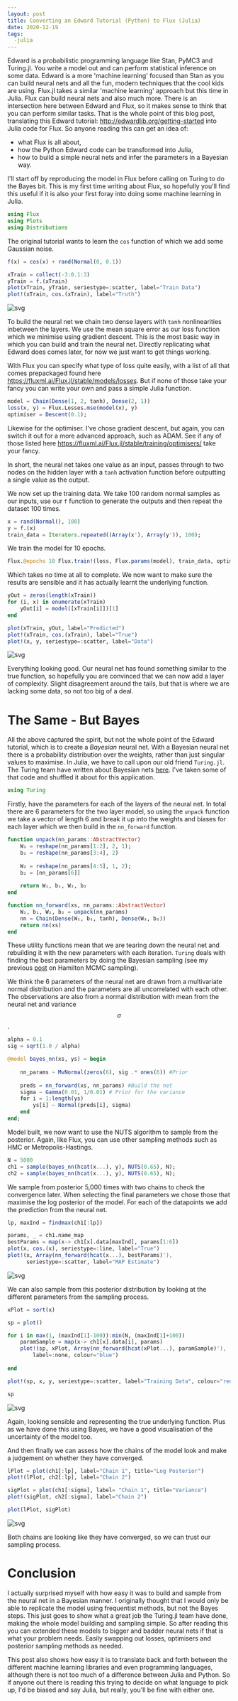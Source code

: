 ```yaml
---
layout: post
title: Converting an Edward Tutorial (Python) to Flux (Julia)
date: 2020-12-19
tags:
  -julia 
---
```


Edward is a probabilistic programming language like Stan, PyMC3
 and Turing.jl. You write a model out and can perform statistical
 inference on some data. Edward is a more 'machine learning' focused than Stan as
 you can build neural nets and all the fun, modern techniques that the cool kids
 are using. Flux.jl takes a similar 'machine learning' approach but this
 time in Julia. Flux can build neural nets and also much
 more. There is an intersection here between Edward and Flux, so it
 makes sense to think that you can perform similar tasks. That is the whole point of this blog post, translating this
 Edward tutorial: <http://edwardlib.org/getting-started> into Julia code
 for Flux. So anyone reading this can get an idea of:
 
* what Flux is all about,
* how the Python Edward code can be transformed into Julia,
* how to build a simple neural nets and infer the parameters in a Bayesian way. 

I'll start off by reproducing the model in Flux before calling on
Turing to do the Bayes bit. This is my first time writing about Flux,
so hopefully you'll find this useful if it is also your first foray into doing some machine learning in Julia. 


```julia
using Flux
using Plots
using Distributions
```

The original tutorial wants to learn the `cos` function of which we add some Gaussian noise.


```julia
f(x) = cos(x) + rand(Normal(0, 0.1))

xTrain = collect(-3:0.1:3)
yTrain = f.(xTrain)
plot(xTrain, yTrain, seriestype=:scatter, label="Train Data")
plot!(xTrain, cos.(xTrain), label="Truth")
```

![svg](/assets/edwardflux/output_4_0.svg)

To build the neural net we chain two dense layers with `tanh` nonlinearities inbetween the layers. We use the mean square error as our loss function which we minimise using gradient descent. This is the most basic way in which you can build and train the neural net. Directly replicating what Edward does comes later, for now we just want to get things working. 

With Flux you can specify what type of loss quite easily, with a list
of all that comes prepackaged found here
<https://fluxml.ai/Flux.jl/stable/models/losses>. But if none of those
take your fancy you can write your own and pass a simple Julia
function. 

```julia
model = Chain(Dense(1, 2, tanh), Dense(2, 1))
loss(x, y) = Flux.Losses.mse(model(x), y)
optimiser = Descent(0.1);
```

Likewise for the optimiser. I've chose gradient descent, but again,
you can switch it out for a more advanced approach, such as ADAM. See
if any of those listed here
<https://fluxml.ai/Flux.jl/stable/training/optimisers/> take your
fancy. 

In short, the neural net takes one value as an input, passes through to two nodes on the hidden layer with a `tanh` activation function before outputting a single value as the output. 

We now set up the training data. We take 100 random normal samples as our inputs, use our `f` function to generate the outputs and then repeat the dataset 100 times. 


```julia
x = rand(Normal(), 100)
y = f.(x)
train_data = Iterators.repeated((Array(x'), Array(y')), 100);
```

We train the model for 10 epochs.

```julia
Flux.@epochs 10 Flux.train!(loss, Flux.params(model), train_data, optimiser)
```

Which takes no time at all to complete. We now want to make sure the
results are sensible and it has actually learnt the underlying
function. 

```julia
yOut = zeros(length(xTrain))
for (i, x) in enumerate(xTrain)
    yOut[i] = model([xTrain[i]])[1]
end

plot(xTrain, yOut, label="Predicted")
plot!(xTrain, cos.(xTrain), label="True")
plot!(x, y, seriestype=:scatter, label="Data")
```

![svg](/assets/edwardflux/output_11_0.svg)

Everything looking good. Our neural net has found something similar to the true function, so hopefully you are convinced that we can now add a layer of complexity. Slight disagreement around the tails, but that is where we are lacking some data, so not too big of a deal. 

# The Same - But Bayes

All the above captured the spirit, but not the whole point of the
Edward tutorial, which is to create a *Bayesian* neural net. With a Bayesian neural net there is a probability distribution over the weights, rather than just singular values to maximise. In Julia, we have to call upon our old friend `Turing.jl`. The Turing team have written about Bayesian nets [here](https://turing.ml/dev/tutorials/3-bayesnn/). I've taken some of that code and shuffled it about for this application. 

```julia
using Turing
```

Firstly, have the parameters for each of the layers of the neural net. In total there are 6 parameters for the two layer model, so using the `unpack` function we take a vector of length 6 and break it up into the weights and biases for each layer which we then build in the `nn_forward` function. 

```julia
function unpack(nn_params::AbstractVector)
    W₁ = reshape(nn_params[1:2], 2, 1);   
    b₁ = reshape(nn_params[3:4], 2)
    
    W₂ = reshape(nn_params[4:5], 1, 2); 
    b₂ = [nn_params[6]]
    
    return W₁, b₁, W₂, b₂
end

function nn_forward(xs, nn_params::AbstractVector)
    W₁, b₁, W₂, b₂ = unpack(nn_params)
    nn = Chain(Dense(W₁, b₁, tanh), Dense(W₂, b₂))
    return nn(xs)
end
```

These utility functions mean that we are tearing down the neural net and rebuilding it with the new parameters with each iteration. `Turing` deals with finding the best parameters by doing the Bayesian sampling (see my previous [post](http://dm13450.github.io/2020/11/03/BayesPointProcess.html) on Hamilton MCMC sampling).

We think the 6 parameters of the neural net are drawn from a multivariate normal distribution and the parameters are all uncorrelated with each other. The observations are also from a normal distribution with mean from the neural net and variance $$\sigma$$.

```julia
alpha = 0.1
sig = sqrt(1.0 / alpha)

@model bayes_nn(xs, ys) = begin
    
    nn_params ~ MvNormal(zeros(6), sig .* ones(6)) #Prior
    
    preds = nn_forward(xs, nn_params) #Build the net
    sigma ~ Gamma(0.01, 1/0.01) # Prior for the variance
    for i = 1:length(ys)
        ys[i] ~ Normal(preds[i], sigma)
    end
end;
```

Model built, we now want to use the NUTS algorithm to sample from the
posterior. Again, like Flux, you can use other sampling methods such as HMC
or Metropolis-Hastings. 

```julia
N = 5000
ch1 = sample(bayes_nn(hcat(x...), y), NUTS(0.65), N);
ch2 = sample(bayes_nn(hcat(x...), y), NUTS(0.65), N);
```

We sample from posterior 5,000 times with two chains to check the convergence later. When selecting the final parameters we chose those that maximise the log posterior of the model. For each of the datapoints we add the prediction from the neural net. 

```julia
lp, maxInd = findmax(ch1[:lp])

params, _ = ch1.name_map
bestParams = map(x-> ch1[x].data[maxInd], params[1:6])
plot(x, cos.(x), seriestype=:line, label="True")
plot!(x, Array(nn_forward(hcat(x...), bestParams)'), 
      seriestype=:scatter, label="MAP Estimate")
```

![svg](/assets/edwardflux/output_22_0.svg)

We can also sample from this posterior distribution by looking at the different parameters from the sampling process. 

```julia
xPlot = sort(x)

sp = plot()

for i in max(1, (maxInd[1]-100)):min(N, (maxInd[1]+100))
    paramSample = map(x-> ch1[x].data[i], params)
    plot!(sp, xPlot, Array(nn_forward(hcat(xPlot...), paramSample)'), 
        label=:none, colour="blue")
    
end

plot!(sp, x, y, seriestype=:scatter, label="Training Data", colour="red")

sp
```

![svg](/assets/edwardflux/output_24_0.svg)

Again, looking sensible and representing the true underlying
function. Plus as we have done this using Bayes, we have a good
visualisation of the uncertainty of the model too. 

And then finally we can assess how the chains of the model look and make a judgement on whether they have converged.

```julia
lPlot = plot(ch1[:lp], label="Chain 1", title="Log Posterior")
plot!(lPlot, ch2[:lp], label="Chain 2")

sigPlot = plot(ch1[:sigma], label= "Chain 1", title="Variance")
plot!(sigPlot, ch2[:sigma], label="Chain 2")

plot(lPlot, sigPlot)
```

![svg](/assets/edwardflux/output_26_0.svg)

Both chains are looking like they have converged, so we can trust our sampling process. 

# Conclusion

I actually surprised myself with how easy it was to build and sample
from the neural net in a Bayesian manner. I originally thought that I
would only be able to replicate the model using frequentist methods,
but not the Bayes steps. This just goes to show what a great job the Turing.jl team have done, making the whole model building and sampling simple. 
So after reading this you can extended these models to bigger
and badder neural nets if that is what your problem needs. Easily swapping out
losses, optimisers and posterior sampling methods as needed.

This post also shows how easy it is to translate back and forth
between the different machine learning libraries and even programming
languages, although there is not too much of a difference between
Julia and Python. So if anyone out there is reading this trying to
decide on what language to pick up, I'd be biased and say Julia, but
really, you'll be fine with either one. 
